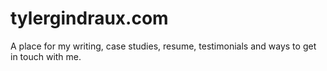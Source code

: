 # tylergindraux.com

A place for my writing, case studies, resume, testimonials and ways to get in touch with me.
